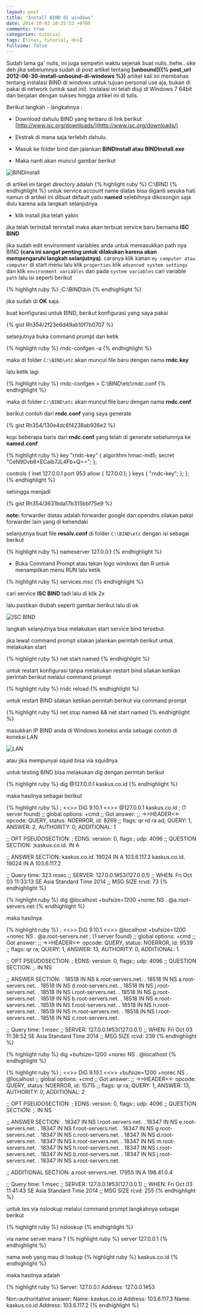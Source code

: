 ```yaml
---
layout: post
title: "Install BIND di windows"
date: 2014-10-03 10:25:53 +0700
comments: true
categories: tutorial
tags: [linux, tutorial, dns]
fullview: false
---
```

Sudah lama ga' nulis, ini juga sempetin waktu sejenak buat nulis..hehe..
oke deh jika sebelumnya sudah di post artikel tentang **[unbound]({% post_url 2012-06-30-install-unbound-di-windows %})** artikel kali ini membahas tentang instalasi BIND di windows untuk tujuan personal use aja, bukan di pakai di network (untuk saat ini). instalasi ini telah diuji di Windows 7 64bit dan berjalan dengan sukses hingga artikel ini di tulis.

Berikut langkah - langkahnya :

- Download dahulu BIND yang terbaru di link berikut [http://www.isc.org/downloads/](http://www.isc.org/downloads/)

- Ekstrak di mana saja terlebih dahulu.

- Masuk ke folder bind dan jalankan **BINDInstall atau BINDInstall.exe**

- Maka nanti akan muncul gambar berikut

![BINDinstall](http://s6.postimg.org/8vzn8g4sh/bind.png)

di artikel ini target directory adalah 
{% highlight ruby %}
C:\BIND
{% endhighlight %}
untuk service account name  diatas bisa diganti sesuka hati namun di artikel ini dibuat default yaitu **named** selebihnya dikosongin saja dulu karena ada langkah selanjutnya

- klik install jika telah yakin

jika telah terinstall terinstall maka akan terbuat service baru bernama **ISC BIND**

jika sudah edit environment variables anda untuk memasukkan path nya BIND **(cara ini sangat penting untuk dilakukan karena akan mempengaruhi langkah selanjutnya)**. caranya klik kanan `my computer atau computer` di start menu lalu klik `properties` klik `advanced system settings` dan klik `environment variables` dan pada `system variables` cari variable `path` lalu isi seperti berikut

{% highlight ruby %}
;C:\BIND\bin
{% endhighlight %}

jika sudah di **OK** saja.

buat konfigurasi untuk BIND, berikut konfigurasi yang saya pakai

{% gist Rh354/2f23e6d49ab10f7b0707 %}

selanjutnya buka command prompt dan ketik 

{% highlight ruby %}
rndc-confgen -a
{% endhighlight %}

maka di folder `C:\BIND\etc` akan muncul file baru dengan nama **rndc.key**

lalu ketik lagi 

{% highlight ruby %}
rndc-confgen > C:\BIND\etc\rndc.conf
{% endhighlight %}

maka di folder `C:\BIND\etc` akan muncul file baru dengan nama **rndc.conf**

berikut contoh dari **rndc.conf** yang saya generate

{% gist Rh354/130e4dc6f4238ab936e2 %}

kopi beberapa baris dari **rndc.conf** yang telah di generate sebelumnya ke **named.conf**

{% highlight ruby %}
key "rndc-key" {
	algorithm hmac-md5;
	secret "CeN9Dvb6+ECaib7JL4Fb+Q==";
 };
 
 controls {
 	inet 127.0.0.1 port 953
 		allow { 127.0.0.1; } keys { "rndc-key"; };
 };
{% endhighlight %}

sehingga menjadi

{% gist Rh354/3631bda17b315bbf75e9 %}

**note:** forwarder diatas adalah forwarder google dan opendns silakan pakai forwarder lain yang di kehendaki

selanjutnya buat file **resolv.conf** di folder `C:\BIND\etc` dengan isi sebagai berikut

{% highlight ruby %}
nameserver 127.0.0.1
{% endhighlight %}

- Buka Command Prompt atau tekan logo windows dan R untuk menampilkan menu RUN lalu ketik

{% highlight ruby %}
services.msc
{% endhighlight %}

cari service **ISC BIND** tadi lalu di klik 2x

lalu pastikan diubah seperti gambar berikut lalu di ok

![ISC BIND](http://s6.postimg.org/qajvgq1xd/isc_bind.png)

langkah selanjutnya bisa melakukan start service bind tersebut.

jika lewat command prompt silakan jalankan perintah berikut untuk melakukan start

{% highlight ruby %}
net start named
{% endhighlight %}

untuk restart konfigurasi tanpa melakukan restart bind silakan ketikan perintah berikut melalui command prompt

{% highlight ruby %}
rndc reload
{% endhighlight %}

untuk restart BIND silakan ketikan perintah berikut via command prompt

{% highlight ruby %}
net stop named && net start named
{% endhighlight %}

masukkan IP BIND anda di Windows koneksi anda sebagai contoh di koneksi LAN

![LAN](http://s6.postimg.org/qol7gbm0x/dns_internet.png)

atau jika mempunyai squid bisa via squidnya

untuk testing BIND bisa melakukan dig dengan perintah berikut

{% highlight ruby %}
dig @127.0.0.1 kaskus.co.id
{% endhighlight %}

maka hasilnya sebagai berikut

{% highlight ruby %}
; <<>> DiG 9.10.1 <<>> @127.0.0.1 kaskus.co.id
; (1 server found)
;; global options: +cmd
;; Got answer:
;; ->>HEADER<<- opcode: QUERY, status: NOERROR, id: 8269
;; flags: qr rd ra ad; QUERY: 1, ANSWER: 2, AUTHORITY: 0, ADDITIONAL: 1

;; OPT PSEUDOSECTION:
; EDNS: version: 0, flags:; udp: 4096
;; QUESTION SECTION:
;kaskus.co.id.                  IN      A

;; ANSWER SECTION:
kaskus.co.id.           19024   IN      A       103.6.117.3
kaskus.co.id.           19024   IN      A       103.6.117.2

;; Query time: 323 msec
;; SERVER: 127.0.0.1#53(127.0.0.1)
;; WHEN: Fri Oct 03 11:33:13 SE Asia Standard Time 2014
;; MSG SIZE  rcvd: 73
{% endhighlight %}

{% highlight ruby %}
dig @localhost +bufsize=1200 +norec NS . @a.root-servers.net
{% endhighlight %}

maka hasilnya

{% highlight ruby %}
; <<>> DiG 9.10.1 <<>> @localhost +bufsize=1200 +norec NS . @a.root-servers.net
; (1 server found)
;; global options: +cmd
;; Got answer:
;; ->>HEADER<<- opcode: QUERY, status: NOERROR, id: 9539
;; flags: qr ra; QUERY: 1, ANSWER: 13, AUTHORITY: 0, ADDITIONAL: 1

;; OPT PSEUDOSECTION:
; EDNS: version: 0, flags:; udp: 4096
;; QUESTION SECTION:
;.                              IN      NS

;; ANSWER SECTION:
.                       18518   IN      NS      k.root-servers.net.
.                       18518   IN      NS      a.root-servers.net.
.                       18518   IN      NS      d.root-servers.net.
.                       18518   IN      NS      j.root-servers.net.
.                       18518   IN      NS      i.root-servers.net.
.                       18518   IN      NS      g.root-servers.net.
.                       18518   IN      NS      b.root-servers.net.
.                       18518   IN      NS      e.root-servers.net.
.                       18518   IN      NS      f.root-servers.net.
.                       18518   IN      NS      h.root-servers.net.
.                       18518   IN      NS      m.root-servers.net.
.                       18518   IN      NS      l.root-servers.net.
.                       18518   IN      NS      c.root-servers.net.

;; Query time: 1 msec
;; SERVER: 127.0.0.1#53(127.0.0.1)
;; WHEN: Fri Oct 03 11:38:52 SE Asia Standard Time 2014
;; MSG SIZE  rcvd: 239
{% endhighlight %}

{% highlight ruby %}
dig +bufsize=1200 +norec NS . @localhost
{% endhighlight %}

{% highlight ruby %}
; <<>> DiG 9.10.1 <<>> +bufsize=1200 +norec NS . @localhost
;; global options: +cmd
;; Got answer:
;; ->>HEADER<<- opcode: QUERY, status: NOERROR, id: 15715
;; flags: qr ra; QUERY: 1, ANSWER: 13, AUTHORITY: 0, ADDITIONAL: 2

;; OPT PSEUDOSECTION:
; EDNS: version: 0, flags:; udp: 4096
;; QUESTION SECTION:
;.                              IN      NS

;; ANSWER SECTION:
.                       18347   IN      NS      l.root-servers.net.
.                       18347   IN      NS      e.root-servers.net.
.                       18347   IN      NS      f.root-servers.net.
.                       18347   IN      NS      g.root-servers.net.
.                       18347   IN      NS      c.root-servers.net.
.                       18347   IN      NS      d.root-servers.net.
.                       18347   IN      NS      k.root-servers.net.
.                       18347   IN      NS      m.root-servers.net.
.                       18347   IN      NS      h.root-servers.net.
.                       18347   IN      NS      i.root-servers.net.
.                       18347   IN      NS      b.root-servers.net.
.                       18347   IN      NS      j.root-servers.net.
.                       18347   IN      NS      a.root-servers.net.

;; ADDITIONAL SECTION:
a.root-servers.net.     17955   IN      A       198.41.0.4

;; Query time: 1 msec
;; SERVER: 127.0.0.1#53(127.0.0.1)
;; WHEN: Fri Oct 03 11:41:43 SE Asia Standard Time 2014
;; MSG SIZE  rcvd: 255
{% endhighlight %}

untuk tes via nslookup melalui command prompt langkahnya sebagai berikut

{% highlight ruby %}
nslookup
{% endhighlight %}
 
via name server mana ?
{% highlight ruby %}
server 127.0.0.1
{% endhighlight %}
 
nama web yang mau di lookup
{% highlight ruby %}
kaskus.co.id
{% endhighlight %}
 
 maka hasilnya adalah

 {% highlight ruby %} 
Server:         127.0.0.1
Address:        127.0.0.1#53

Non-authoritative answer:
Name:   kaskus.co.id
Address: 103.6.117.3
Name:   kaskus.co.id
Address: 103.6.117.2
{% endhighlight %}
